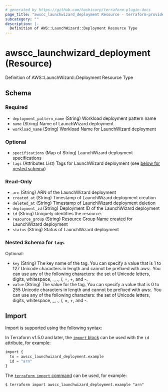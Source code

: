 ```yaml
---
# generated by https://github.com/hashicorp/terraform-plugin-docs
page_title: "awscc_launchwizard_deployment Resource - terraform-provider-awscc"
subcategory: ""
description: |-
  Definition of AWS::LaunchWizard::Deployment Resource Type
---
```


# awscc_launchwizard_deployment (Resource)

Definition of AWS::LaunchWizard::Deployment Resource Type



<!-- schema generated by tfplugindocs -->
## Schema

### Required

- `deployment_pattern_name` (String) Workload deployment pattern name
- `name` (String) Name of LaunchWizard deployment
- `workload_name` (String) Workload Name for LaunchWizard deployment

### Optional

- `specifications` (Map of String) LaunchWizard deployment specifications
- `tags` (Attributes List) Tags for LaunchWizard deployment (see [below for nested schema](#nestedatt--tags))

### Read-Only

- `arn` (String) ARN of the LaunchWizard deployment
- `created_at` (String) Timestamp of LaunchWizard deployment creation
- `deleted_at` (String) Timestamp of LaunchWizard deployment deletion
- `deployment_id` (String) Deployment ID of the LaunchWizard deployment
- `id` (String) Uniquely identifies the resource.
- `resource_group` (String) Resource Group Name created for LaunchWizard deployment
- `status` (String) Status of LaunchWizard deployment

<a id="nestedatt--tags"></a>
### Nested Schema for `tags`

Optional:

- `key` (String) The key name of the tag. You can specify a value that is 1 to 127 Unicode characters in length and cannot be prefixed with aws:. You can use any of the following characters: the set of Unicode letters, digits, whitespace, _, ., /, =, +, and -.
- `value` (String) The value for the tag. You can specify a value that is 0 to 255 Unicode characters in length and cannot be prefixed with aws:. You can use any of the following characters: the set of Unicode letters, digits, whitespace, _, ., /, =, +, and -.

## Import

Import is supported using the following syntax:

In Terraform v1.5.0 and later, the [`import` block](https://developer.hashicorp.com/terraform/language/import) can be used with the `id` attribute, for example:

```terraform
import {
  to = awscc_launchwizard_deployment.example
  id = "arn"
}
```

The [`terraform import` command](https://developer.hashicorp.com/terraform/cli/commands/import) can be used, for example:

```shell
$ terraform import awscc_launchwizard_deployment.example "arn"
```
